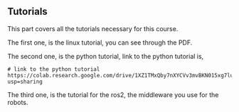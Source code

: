 ## Tutorials

This part covers all the tutorials necessary for this course.

The first one, is the linux tutorial, you can see through the PDF.


The second one, is the python tutorial, link to the python tutorial is,
```
# link to the python tutorial
https://colab.research.google.com/drive/1XZ1TMxQby7nXYCVv3mvBKN015xg7luE6?usp=sharing
```

The third one, is the tutorial for the ros2, the middleware you use for the robots. 
